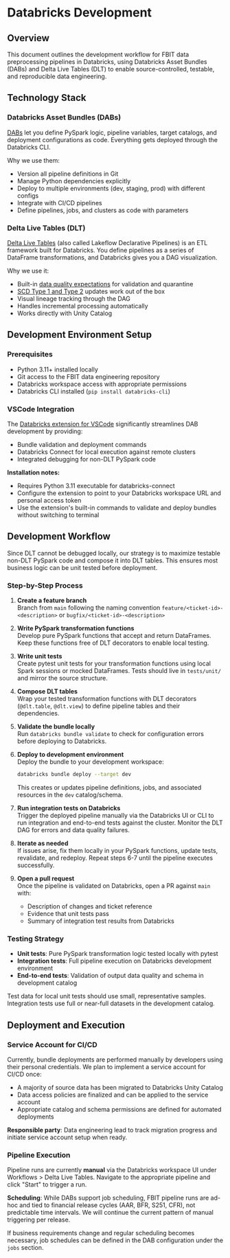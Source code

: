 # Databricks Development

## Overview

This document outlines the development workflow for FBIT data preprocessing pipelines in Databricks, using Databricks Asset Bundles (DABs) and Delta Live Tables (DLT) to enable source-controlled, testable, and reproducible data engineering.

## Technology Stack

### Databricks Asset Bundles (DABs)

[DABs](https://docs.databricks.com/aws/en/dev-tools/bundles/) let you define PySpark logic, pipeline variables, target catalogs, and deployment configurations as code. Everything gets deployed through the Databricks CLI.

Why we use them:

- Version all pipeline definitions in Git
- Manage Python dependencies explicitly
- Deploy to multiple environments (dev, staging, prod) with different configs
- Integrate with CI/CD pipelines
- Define pipelines, jobs, and clusters as code with parameters

### Delta Live Tables (DLT)

[Delta Live Tables](https://docs.databricks.com/aws/en/dlt/concepts) (also called Lakeflow Declarative Pipelines) is an ETL framework built for Databricks. You define pipelines as a series of DataFrame transformations, and Databricks gives you a DAG visualization.

Why we use it:

- Built-in [data quality expectations](https://docs.databricks.com/aws/en/dlt/expectations) for validation and quarantine
- [SCD Type 1 and Type 2](https://docs.databricks.com/aws/en/dlt/cdc#example-scd-type-1-and-scd-type-2-processing-with-cdf-source-data) updates work out of the box
- Visual lineage tracking through the DAG
- Handles incremental processing automatically
- Works directly with Unity Catalog

## Development Environment Setup

### Prerequisites

- Python 3.11+ installed locally
- Git access to the FBIT data engineering repository
- Databricks workspace access with appropriate permissions
- Databricks CLI installed (`pip install databricks-cli`)

### VSCode Integration

The [Databricks extension for VSCode](https://marketplace.visualstudio.com/items?itemName=databricks.databricks) significantly streamlines DAB development by providing:

- Bundle validation and deployment commands
- Databricks Connect for local execution against remote clusters
- Integrated debugging for non-DLT PySpark code

**Installation notes:**

- Requires Python 3.11 executable for databricks-connect
- Configure the extension to point to your Databricks workspace URL and personal access token
- Use the extension's built-in commands to validate and deploy bundles without switching to terminal

## Development Workflow

Since DLT cannot be debugged locally, our strategy is to maximize testable non-DLT PySpark code and compose it into DLT tables. This ensures most business logic can be unit tested before deployment.

### Step-by-Step Process

1. **Create a feature branch**  
   Branch from `main` following the naming convention `feature/<ticket-id>-<description>` or `bugfix/<ticket-id>-<description>`

2. **Write PySpark transformation functions**  
   Develop pure PySpark functions that accept and return DataFrames. Keep these functions free of DLT decorators to enable local testing.

3. **Write unit tests**  
   Create pytest unit tests for your transformation functions using local Spark sessions or mocked DataFrames. Tests should live in `tests/unit/` and mirror the source structure.

4. **Compose DLT tables**  
   Wrap your tested transformation functions with DLT decorators (`@dlt.table`, `@dlt.view`) to define pipeline tables and their dependencies.

5. **Validate the bundle locally**  
   Run `databricks bundle validate` to check for configuration errors before deploying to Databricks.

6. **Deploy to development environment**  
   Deploy the bundle to your development workspace:

   ```bash
   databricks bundle deploy --target dev
   ```

   This creates or updates pipeline definitions, jobs, and associated resources in the `dev` catalog/schema.

7. **Run integration tests on Databricks**  
   Trigger the deployed pipeline manually via the Databricks UI or CLI to run integration and end-to-end tests against the cluster. Monitor the DLT DAG for errors and data quality failures.

8. **Iterate as needed**  
   If issues arise, fix them locally in your PySpark functions, update tests, revalidate, and redeploy. Repeat steps 6-7 until the pipeline executes successfully.

9. **Open a pull request**  
   Once the pipeline is validated on Databricks, open a PR against `main` with:
   - Description of changes and ticket reference
   - Evidence that unit tests pass
   - Summary of integration test results from Databricks

### Testing Strategy

- **Unit tests**: Pure PySpark transformation logic tested locally with pytest
- **Integration tests**: Full pipeline execution on Databricks development environment
- **End-to-end tests**: Validation of output data quality and schema in development catalog

Test data for local unit tests should use small, representative samples. Integration tests use full or near-full datasets in the development catalog.

## Deployment and Execution

### Service Account for CI/CD

Currently, bundle deployments are performed manually by developers using their personal credentials. We plan to implement a service account for CI/CD once:

- A majority of source data has been migrated to Databricks Unity Catalog
- Data access policies are finalized and can be applied to the service account
- Appropriate catalog and schema permissions are defined for automated deployments

**Responsible party**: Data engineering lead to track migration progress and initiate service account setup when ready.

### Pipeline Execution

Pipeline runs are currently **manual** via the Databricks workspace UI under Workflows > Delta Live Tables. Navigate to the appropriate pipeline and click "Start" to trigger a run.

**Scheduling**: While DABs support job scheduling, FBIT pipeline runs are ad-hoc and tied to financial release cycles (AAR, BFR, S251, CFR), not predictable time intervals. We will continue the current pattern of manual triggering per release.

If business requirements change and regular scheduling becomes necessary, job schedules can be defined in the DAB configuration under the `jobs` section.
